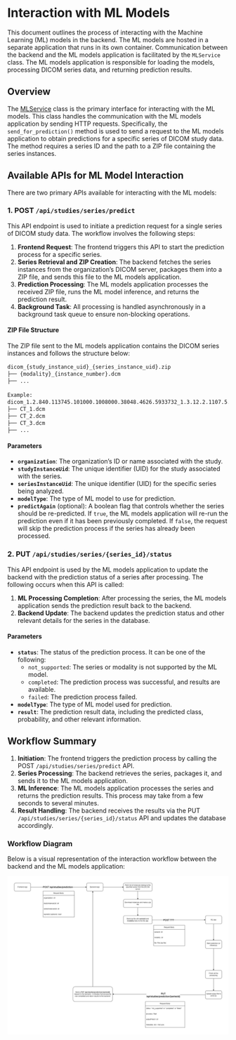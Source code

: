 # Interaction with ML Models

This document outlines the process of interacting with the Machine Learning (ML) models in the backend. The ML models are hosted in a separate application that runs in its own container. Communication between the backend and the ML models application is facilitated by the `MLService` class. The ML models application is responsible for loading the models, processing DICOM series data, and returning prediction results.

## Overview

The [MLService](../src/application/services/ml_service.py) class is the primary interface for interacting with the ML models. This class handles the communication with the ML models application by sending HTTP requests. Specifically, the `send_for_prediction()` method is used to send a request to the ML models application to obtain predictions for a specific series of DICOM study data. The method requires a series ID and the path to a ZIP file containing the series instances.

## Available APIs for ML Model Interaction

There are two primary APIs available for interacting with the ML models:

### 1. POST `/api/studies/series/predict`

This API endpoint is used to initiate a prediction request for a single series of DICOM study data. The workflow involves the following steps:

1. **Frontend Request**: The frontend triggers this API to start the prediction process for a specific series.
2. **Series Retrieval and ZIP Creation**: The backend fetches the series instances from the organization’s DICOM server, packages them into a ZIP file, and sends this file to the ML models application.
3. **Prediction Processing**: The ML models application processes the received ZIP file, runs the ML model inference, and returns the prediction result.
4. **Background Task**: All processing is handled asynchronously in a background task queue to ensure non-blocking operations.

#### ZIP File Structure

The ZIP file sent to the ML models application contains the DICOM series instances and follows the structure below:

```
dicom_{study_instance_uid}_{series_instance_uid}.zip
├── {modality}_{instance_number}.dcm
├── ...

Example:
dicom_1.2.840.113745.101000.1008000.38048.4626.5933732_1.3.12.2.1107.5.1.4.36085.2.0.3752006615092156.zip
├── CT_1.dcm
├── CT_2.dcm
├── CT_3.dcm
├── ...
```

#### Parameters

- **`organization`**: The organization’s ID or name associated with the study.
- **`studyInstanceUid`**: The unique identifier (UID) for the study associated with the series.
- **`seriesInstanceUid`**: The unique identifier (UID) for the specific series being analyzed.
- **`modelType`**: The type of ML model to use for prediction. 
- **`predictAgain`** (optional): A boolean flag that controls whether the series should be re-predicted. If `true`, the ML models application will re-run the prediction even if it has been previously completed. If `false`, the request will skip the prediction process if the series has already been processed.

### 2. PUT `/api/studies/series/{series_id}/status`

This API endpoint is used by the ML models application to update the backend with the prediction status of a series after processing. The following occurs when this API is called:

1. **ML Processing Completion**: After processing the series, the ML models application sends the prediction result back to the backend.
2. **Backend Update**: The backend updates the prediction status and other relevant details for the series in the database.

#### Parameters

- **`status`**: The status of the prediction process. It can be one of the following:
  - `not_supported`: The series or modality is not supported by the ML model.
  - `completed`: The prediction process was successful, and results are available.
  - `failed`: The prediction process failed.
- **`modelType`**: The type of ML model used for prediction.
- **`result`**: The prediction result data, including the predicted class, probability, and other relevant information.

## Workflow Summary

1. **Initiation**: The frontend triggers the prediction process by calling the POST `/api/studies/series/predict` API.
2. **Series Processing**: The backend retrieves the series, packages it, and sends it to the ML models application.
3. **ML Inference**: The ML models application processes the series and returns the prediction results. This process may take from a few seconds to several minutes.
4. **Result Handling**: The backend receives the results via the PUT `/api/studies/series/{series_id}/status` API and updates the database accordingly.

### Workflow Diagram

Below is a visual representation of the interaction workflow between the backend and the ML models application:

![ML Interaction Workflow](./ml-workflow.jpg)
